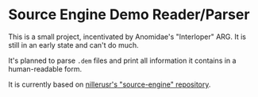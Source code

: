 # Source Engine Demo Reader/Parser

This is a small project, incentivated by Anomidae's "Interloper" ARG. It is still in an early state and can't do much.

It's planned to parse `.dem` files and print all information it contains in a human-readable form.

It is currently based on [nillerusr's "source-engine" repository](https://github.com/nillerusr/source-engine).
